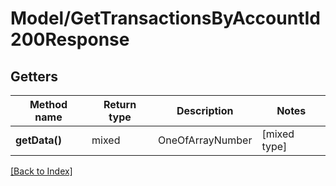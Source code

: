 # Model/GetTransactionsByAccountId200Response

## Getters

Method name | Return type | Description | Notes
------------ | ------------- | ------------- | -------------
**getData()** | mixed | OneOfArrayNumber | [mixed type]

[[Back to Index]](../index.md)
